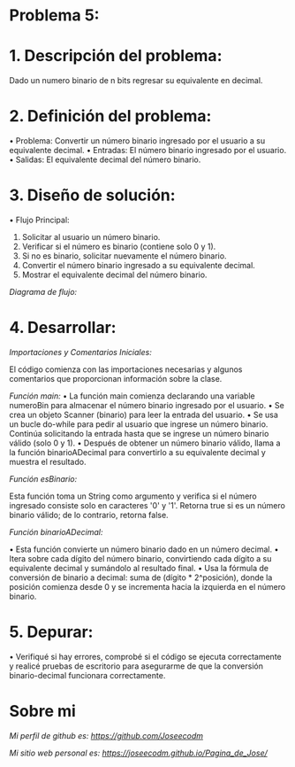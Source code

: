 # **Problema 5:**

# **1. Descripción del problema:**
Dado un numero binario de n bits regresar su equivalente en decimal.

# **2. Definición del problema:**
•	Problema: Convertir un número binario ingresado por el usuario a su equivalente decimal.
•	Entradas: El número binario ingresado por el usuario.
•	Salidas: El equivalente decimal del número binario.

# **3. Diseño de solución:**
•	Flujo Principal:
1.	Solicitar al usuario un número binario.
2.	Verificar si el número es binario (contiene solo 0 y 1).
3.	Si no es binario, solicitar nuevamente el número binario.
4.	Convertir el número binario ingresado a su equivalente decimal.
5.	Mostrar el equivalente decimal del número binario.

 *Diagrama de flujo:*
 
# **4. Desarrollar:**
*Importaciones y Comentarios Iniciales:*

El código comienza con las importaciones necesarias y algunos comentarios que proporcionan información sobre la clase.

*Función main:*
•	La función main comienza declarando una variable numeroBin para almacenar el número binario ingresado por el usuario.
•	Se crea un objeto Scanner (binario) para leer la entrada del usuario.
•	Se usa un bucle do-while para pedir al usuario que ingrese un número binario. Continúa solicitando la entrada hasta que se ingrese un número binario válido (solo 0 y 1).
•	Después de obtener un número binario válido, llama a la función binarioADecimal para convertirlo a su equivalente decimal y muestra el resultado.

*Función esBinario:*
 
Esta función toma un String como argumento y verifica si el número ingresado consiste solo en caracteres '0' y '1'. Retorna true si es un número binario válido; de lo contrario, retorna false.
	
*Función binarioADecimal:*
 
•	Esta función convierte un número binario dado en un número decimal.
•	Itera sobre cada dígito del número binario, convirtiendo cada dígito a su equivalente decimal y sumándolo al resultado final.
•	Usa la fórmula de conversión de binario a decimal: suma de (dígito * 2^posición), donde la posición comienza desde 0 y se incrementa hacia la izquierda en el número binario.

# **5. Depurar:**
•	Verifiqué si hay errores, comprobé si el código se ejecuta correctamente y realicé pruebas de escritorio para asegurarme de que la conversión binario-decimal funcionara correctamente.
 
# **Sobre mi**
 *Mi perfil de github es: https://github.com/Joseecodm*

 *Mi sitio web personal es: https://joseecodm.github.io/Pagina_de_Jose/*
